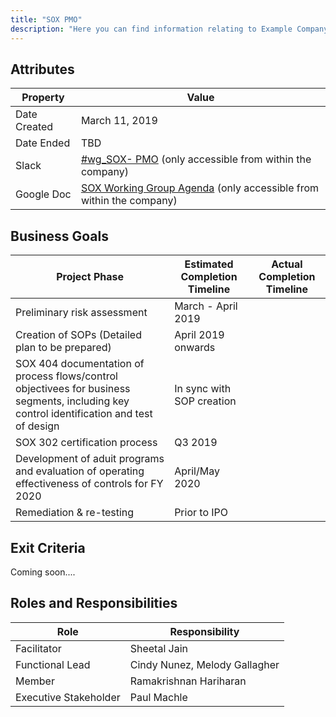 ```yaml
---
title: "SOX PMO"
description: "Here you can find information relating to Example Company's SOX PMO. Learn more here!"
---
```


## Attributes

| Property | Value |
|----------|-------|
| Date Created | March 11, 2019 |
| Date Ended   | TBD |
| Slack        | [#wg_SOX- PMO](https://example_company.slack.com/messages/CGV47EU85) (only accessible from within the company) |
| Google Doc   | [SOX Working Group Agenda](https://docs.google.com/presentation/d/1PS_eHsoJAsjOq2cwYG7I3iSLz8sG9Upck-o6JSr8sDQ/edit?usp=sharing) (only accessible from within the company) |

## Business Goals

| Project Phase  | Estimated Completion Timeline  | Actual Completion Timeline |
|---|---|---|
| Preliminary risk assessment | March - April 2019   | |
| Creation of SOPs (Detailed plan to be prepared)  | April 2019 onwards  | |
| SOX 404 documentation of process flows/control objectivees for business segments, including key control identification and test of design  | In sync with SOP creation  | |
| SOX 302 certification process  | Q3 2019  | |
| Development of aduit programs and evaluation of operating effectiveness of controls for FY 2020   | April/May 2020  | |
| Remediation & re-testing  | Prior to IPO  | |

## Exit Criteria

Coming soon....

## Roles and Responsibilities

| Role                  | Responsibility                                                          |
|-----------------------|-------------------------------------------------------------------------|
| Facilitator           | Sheetal Jain |
| Functional Lead       | Cindy Nunez, Melody Gallagher                                   |
| Member                | Ramakrishnan Hariharan                                          |
| Executive Stakeholder | Paul Machle |
